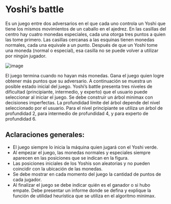 # Yoshi’s battle 
Es un juego entre dos adversarios en el que cada uno controla un Yoshi que
tiene los mismos movimientos de un caballo en el ajedrez. En las casillas del centro hay cuatro
monedas especiales, cada una otorga tres puntos a quien las tome primero. Las casillas cercanas
a las esquinas tienen monedas normales, cada una equivale a un punto. Después de que un Yoshi
tome una moneda (normal o especial), esa casilla no se puede volver a utilizar por ningún jugador.

![image](https://github.com/user-attachments/assets/acd1c35c-c70f-4bfe-9129-32f53390dadc)


El juego termina cuando no hayan más monedas. Gana el juego quien logre obtener más puntos
que su adversario. A continuación se muestra un posible estado inicial del juego.
Yoshi’s battle presenta tres niveles de dificultad (principiante, intermedio, y experto) que el
usuario puede seleccionar al iniciar el juego. Se debe construir un árbol minimax con decisiones
imperfectas. La profundidad límite del árbol depende del nivel seleccionado por el usuario. Para
el nivel principiante se utiliza un árbol de profundidad 2, para intermedio de profundidad 4, y
para experto de profundidad 6.
## Aclaraciones generales:
- El juego siempre lo inicia la máquina quien jugará con el Yoshi verde.
- Al empezar el juego, las monedas normales y especiales siempre aparecen en las posiciones
que se indican en la figura.
- Las posiciones iniciales de los Yoshis son aleatorias y no pueden coincidir con la ubicación de
las monedas.
- Se debe mostrar en cada momento del juego la cantidad de puntos de cada jugador.
- Al finalizar el juego se debe indicar quién es el ganador o si hubo empate.
Debe presentar un informe donde se defina y explique la función de utilidad heurística que se
utiliza en el algoritmo minimax.
